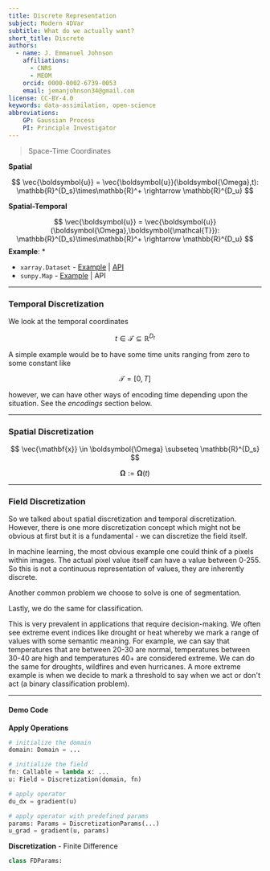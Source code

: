 ```yaml
---
title: Discrete Representation
subject: Modern 4DVar
subtitle: What do we actually want?
short_title: Discrete
authors:
  - name: J. Emmanuel Johnson
    affiliations:
      - CNRS
      - MEOM
    orcid: 0000-0002-6739-0053
    email: jemanjohnson34@gmail.com
license: CC-BY-4.0
keywords: data-assimilation, open-science
abbreviations:
    GP: Gaussian Process
    PI: Principle Investigator
---
```





> Space-Time Coordinates


**Spatial**


$$
\vec{\boldsymbol{u}} = 
\vec{\boldsymbol{u}}(\boldsymbol{\Omega},t):
\mathbb{R}^{D_s}\times\mathbb{R}^+ 
\rightarrow
\mathbb{R}^{D_u}
$$

**Spatial-Temporal**

$$
\vec{\boldsymbol{u}} = 
\vec{\boldsymbol{u}}(\boldsymbol{\Omega},\boldsymbol{\mathcal{T}}):
\mathbb{R}^{D_s}\times\mathbb{R}^+ 
\rightarrow
\mathbb{R}^{D_u}
$$
**Example**: 
* 
* `xarray.Dataset` - [Example](https://docs.xarray.dev/en/latest/user-guide/data-structures.html) | [API](https://docs.xarray.dev/en/stable/generated/xarray.Dataset.html)
* `sunpy.Map` - [Example](https://docs.sunpy.org/en/stable/reference/map.html) | API

---
### Temporal Discretization

We look at the temporal coordinates

$$
t \in \mathcal{T} \subseteq \mathbb{R}^{D_t}
$$

A simple example would be to have some time units ranging from zero to some constant like

$$
\mathcal{T}=[0, T]
$$

however, we can have other ways of encoding time depending upon the situation. See the *encodings* section below.



---
### Spatial Discretization



$$
\vec{\mathbf{x}} \in \boldsymbol{\Omega} \subseteq \mathbb{R}^{D_s}
$$

$$
\boldsymbol{\Omega}:=\boldsymbol{\Omega}(t)
$$


---
### Field Discretization

So we talked about spatial discretization and temporal discretization. However, there is one more discretization concept which might not be obvious at first but it is a fundamental - we can discretize the field itself.


In machine learning, the most obvious example one could think of a pixels within images. The actual pixel value itself can have a value between 0-255. So this is not a continuous representation of values, they are inherently discrete.

Another common problem we choose to solve is one of segmentation.

Lastly, we do the same for classification.

This is very prevalent in applications that require decision-making. We often see extreme event indices like drought or heat whereby we mark a range of values with some semantic meaning. For example, we can say that temperatures that are between 20-30 are normal, temperatures between 30-40 are high and temperatures 40+ are considered extreme. We can do the same for droughts, wildfires and even hurricanes. A more extreme example is when we decide to mark a threshold to say when we act or don't act (a binary classification problem).


---
#### Demo Code


**Apply Operations**

```python
# initialize the domain
domain: Domain = ...

# initialize the field
fn: Callable = lambda x: ...
u: Field = Discretization(domain, fn)

# apply operator
du_dx = gradient(u)

# apply operator with predefined params
params: Params = DiscretizationParams(...)
u_grad = gradient(u, params)
```


**Discretization** - Finite Difference

```python
class FDParams:

```


